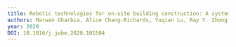 ```yaml
---
title: Robotic technologies for on-site building construction: A systematic review
authors: Marwan Gharbia, Alice Chang-Richards, Yuqian Lu, Ray Y. Zhong, Heng Li
year: 2020
DOI: 10.1016/j.jobe.2020.101584
---
```


